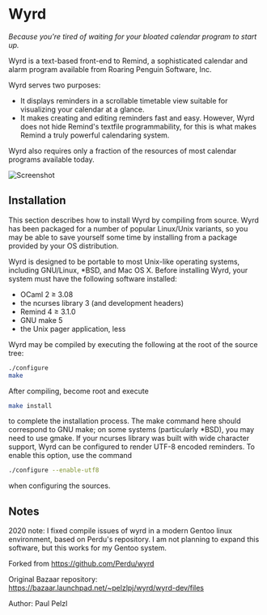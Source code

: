# Wyrd

*Because you're tired of waiting for your bloated calendar program to start up.*

Wyrd is a text-based front-end to Remind, a sophisticated calendar and alarm program available from Roaring Penguin Software, Inc.

Wyrd serves two purposes:
- It displays reminders in a scrollable timetable view suitable for visualizing your calendar at a glance.
- It makes creating and editing reminders fast and easy. However, Wyrd does not hide Remind's textfile programmability, for this is what makes Remind a truly powerful calendaring system.

Wyrd also requires only a fraction of the resources of most calendar programs available today.

![Screenshot](screenshot.png?raw=true "Screenshot")

## Installation

This section describes how to install Wyrd by compiling from source. Wyrd has been packaged for a number of popular Linux/Unix variants, so you may be able to save yourself some time by installing from a package provided by your OS distribution.

Wyrd is designed to be portable to most Unix-like operating systems, including GNU/Linux, *BSD, and Mac OS X. Before installing Wyrd, your system must have the following software installed:
- OCaml 2 ≥ 3.08
- the ncurses library 3 (and development headers)
- Remind 4 ≥ 3.1.0
- GNU make 5
- the Unix pager application, less

Wyrd may be compiled by executing the following at the root of the source tree:
```bash
./configure
make
```
After compiling, become root and execute
```bash
make install
```
to complete the installation process. The make command here should correspond to GNU make; on some systems (particularly *BSD), you may need to use gmake.
If your ncurses library was built with wide character support, Wyrd can be configured to render UTF-8 encoded reminders. To enable this option, use the command
```bash
./configure --enable-utf8
```
when configuring the sources.

## Notes

2020 note: I fixed compile issues of wyrd in a modern Gentoo linux environment, based on Perdu's repository. I am not planning to expand this software, but this works for my Gentoo system.

Forked from https://github.com/Perdu/wyrd

Original Bazaar repository: https://bazaar.launchpad.net/~pelzlpj/wyrd/wyrd-dev/files

Author: Paul Pelzl

